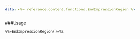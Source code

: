 ```yaml
---
data: <%= reference.content.functions.EndImpressionRegion %>
---
```

###Usage
```
%%=EndImpressionRegion()=%%
```